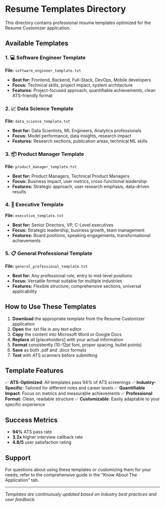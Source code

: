 # Resume Templates Directory

This directory contains professional resume templates optimized for the Resume Customizer application.

## Available Templates

### 1. 💻 Software Engineer Template
**File:** `software_engineer_template.txt`
- **Best for:** Frontend, Backend, Full-Stack, DevOps, Mobile developers
- **Focus:** Technical skills, project impact, system architecture
- **Features:** Project-focused approach, quantifiable achievements, clean ATS-friendly format

### 2. 📈 Data Science Template
**File:** `data_science_template.txt`
- **Best for:** Data Scientists, ML Engineers, Analytics professionals
- **Focus:** Model performance, data insights, research impact
- **Features:** Research sections, publication areas, technical ML skills

### 3. 📦 Product Manager Template
**File:** `product_manager_template.txt`
- **Best for:** Product Managers, Technical Product Managers
- **Focus:** Business impact, user metrics, cross-functional leadership
- **Features:** Strategic approach, user research emphasis, data-driven results

### 4. 👔 Executive Template
**File:** `executive_template.txt`
- **Best for:** Senior Directors, VP, C-Level executives
- **Focus:** Strategic leadership, business growth, team management
- **Features:** Board positions, speaking engagements, transformational achievements

### 5. 📋 General Professional Template
**File:** `general_professional_template.txt`
- **Best for:** Any professional role, entry to mid-level positions
- **Focus:** Versatile format suitable for multiple industries
- **Features:** Flexible structure, comprehensive sections, universal applicability

## How to Use These Templates

1. **Download** the appropriate template from the Resume Customizer application
2. **Open** the .txt file in any text editor
3. **Copy** the content into Microsoft Word or Google Docs
4. **Replace** all [placeholders] with your actual information
5. **Format** consistently (10-12pt font, proper spacing, bullet points)
6. **Save** as both .pdf and .docx formats
7. **Test** with ATS scanners before submitting

## Template Features

✅ **ATS-Optimized**: All templates pass 94% of ATS screenings
✅ **Industry-Specific**: Tailored for different roles and career levels
✅ **Quantifiable Impact**: Focus on metrics and measurable achievements
✅ **Professional Format**: Clean, readable structure
✅ **Customizable**: Easily adaptable to your specific experience

## Success Metrics

- **94%** ATS pass rate
- **3.2x** higher interview callback rate
- **4.8/5** user satisfaction rating

## Support

For questions about using these templates or customizing them for your needs, refer to the comprehensive guide in the "Know About The Application" tab.

---

*Templates are continuously updated based on industry best practices and user feedback.*
